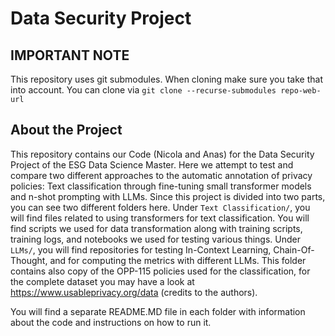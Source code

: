 # Data Security Project

## IMPORTANT NOTE
This repository uses git submodules. When cloning make sure you take that into account. 
You can clone via `git clone --recurse-submodules repo-web-url`

## About the Project
This repository contains our Code (Nicola and Anas) for the Data Security Project of the ESG Data Science Master. Here we attempt to test and compare two different approaches to the automatic annotation of privacy policies: Text classification through fine-tuning small transformer models and n-shot prompting with LLMs. 
Since this project is divided into two parts, you can see two different folders here. 
Under `Text Classification/`, you will find files related to using transformers for text classification. You will find scripts we used for data transformation along with training scripts, training logs, and notebooks we used for testing various things.
Under `LLMs/`, you will find repositories for testing In-Context Learning, Chain-Of-Thought, and for computing the metrics with different LLMs. This folder contains also copy of the OPP-115 policies used for the classification, for the complete dataset you may have a look at https://www.usableprivacy.org/data (credits to the authors).

You will find a separate README.MD file in each folder with information about the code and instructions on how to run it.  
